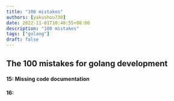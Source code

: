```yaml
---
title: "100 mistakes"
authors: [yakushou730]
date: 2022-11-01T10:40:55+08:00
description: "100 mistakes"
tags: ["golang"]
draft: false
---
```


## The 100 mistakes for golang development

#### 15: Missing code documentation
#### 16: 
